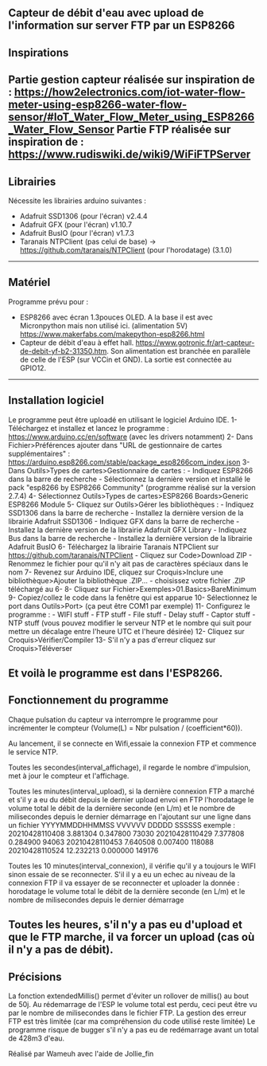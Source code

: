 Capteur de débit d'eau avec upload de l'information sur server FTP par un ESP8266
----------------------------------------------------------------------------------


Inspirations
------------
Partie gestion capteur réalisée sur inspiration de :
https://how2electronics.com/iot-water-flow-meter-using-esp8266-water-flow-sensor/#IoT_Water_Flow_Meter_using_ESP8266_Water_Flow_Sensor
Partie FTP réalisée sur inspiration de :
https://www.rudiswiki.de/wiki9/WiFiFTPServer
----------------------------------------------------------------------------------


Librairies
----------
Nécessite les librairies arduino suivantes :
- Adafruit SSD1306 (pour l'écran) v2.4.4
- Adafruit GFX (pour l'écran) v1.10.7
- Adafruit BusIO (pour l'écran) v1.7.3
- Taranais NTPClient (pas celui de base) -> https://github.com/taranais/NTPClient (pour l'horodatage) (3.1.0)
----------------------------------------------------------------------------------


Matériel
--------
Programme prévu pour :
- ESP8266 avec écran 1.3pouces OLED. A la base il est avec Micronpython mais non utilisé ici. (alimentation 5V)
	https://www.makerfabs.com/makepython-esp8266.html
- Capteur de débit d'eau à effet hall.
	https://www.gotronic.fr/art-capteur-de-debit-yf-b2-31350.htm.
	Son alimentation est branchée en parallèle de celle de l'ESP (sur VCCin et GND). La sortie est connectée au GPIO12.
------------------------------------------------------------------------------------


Installation logiciel
----------------
Le programme peut être uploadé en utilisant le logiciel Arduino IDE.
1- Téléchargez et installez et lancez le programme : https://www.arduino.cc/en/software (avec les drivers notamment)
2- Dans Fichier>Préférences ajouter dans "URL de gestionnaire de cartes supplémentaires" :
	https://arduino.esp8266.com/stable/package_esp8266com_index.json
3- Dans Outils>Types de cartes>Gestionnaire de cartes :
	- Indiquez ESP8266 dans la barre de recherche
	- Sélectionnez la dernière version et installé le pack "esp8266 by ESP8266 Community" (programme réalisé sur la version 2.7.4)
4- Sélectionnez Outils>Types de cartes>ESP8266 Boards>Generic ESP8266 Module
5- Cliquez sur Outils>Gérer les bibliothèques :
	- Indiquez SSD1306 dans la barre de recherche
	- Installez la dernière version de la librairie Adafruit SSD1306
	- Indiquez GFX dans la barre de recherche
	- Installez la dernière version de la librairie Adafruit GFX Library
	- Indiquez Bus dans la barre de recherche
	- Installez la dernière version de la librairie Adafruit BusIO
6- Téléchargez la librairie Taranais NTPClient sur https://github.com/taranais/NTPClient
	- Cliquez sur Code>Download ZIP
	- Renommez le fichier pour qu'il n'y ait pas de caractères spéciaux dans le nom
7- Revenez sur Arduino IDE, cliquez sur Croquis>Inclure une bibliothèque>Ajouter la bibliothèque .ZIP...
	- choisissez votre fichier .ZIP téléchargé au 6-
8- Cliquez sur Fichier>Exemples>01.Basics>BareMinimum
9- Copiez/collez le code dans la fenêtre qui est apparue
10- Sélectionnez le port dans Outils>Port> (ça peut être COM1 par exemple)
11- Configurez le programme :
	- WIFI stuff
	- FTP stuff
	- File stuff
	- Delay stuff
	- Captor stuff
	- NTP stuff (vous pouvez modifier le serveur NTP et le nombre qui suit pour mettre un décalage entre l'heure UTC et l'heure désirée)
12- Cliquez sur Croquis>Vérifier/Compiler
13- S'il n'y a pas d'erreur cliquez sur Croquis>Téléverser

Et voilà le programme est dans l'ESP8266.
------------------------------------------------------------------------------------


Fonctionnement du programme
---------------------------
Chaque pulsation du capteur va interrompre le programme pour incrémenter le compteur (Volume(L) = Nbr pulsation / (coefficient*60)).

Au lancement, il se connecte en Wifi,essaie la connexion FTP et commence le service NTP.

Toutes les secondes(interval_affichage), il regarde le nombre d'impulsion, met à jour le compteur et l'affichage.

Toutes les minutes(interval_upload), si la dernière connexion FTP a marché et s'il y a eu du débit depuis le dernier upload envoi
en FTP l'horodatage le volume total le débit de la dernière seconde (en L/m) et le nombre de milisecondes depuis le dernier démarrage
en l'ajoutant sur une ligne dans un fichier YYYYMMDDHHMMSS VVVVVV DDDDD SSSSSS
exemple : 
20210428110408 3.881304 0.347800 73030
20210428110429 7.377808 0.284900 94063
20210428110453 7.640508 0.007400 118088
20210428110524 12.232213 0.000000 149176

Toutes les 10 minutes(interval_connexion), il vérifie qu'il y a toujours le WIFI sinon essaie de se reconnecter. S'il il y a eu un echec au niveau
de la connexion FTP il va essayer de se reconnecter et uploader la donnée : horodatage le volume total le débit de la dernière seconde (en L/m)
et le nombre de milisecondes depuis le dernier démarrage

Toutes les heures, s'il n'y a pas eu d'upload et que le FTP marche, il va forcer un upload (cas où il n'y a pas de débit).
------------------------------------------------------------------------------------


Précisions
----------
La fonction extendedMillis() permet d'éviter un rollover de millis() au bout de 50j.
Au rédemarrage de l'ESP le volume total est perdu, ceci peut être vu par le nombre de milisecondes dans le fichier FTP.
La gestion des erreur FTP est très limitée (car ma compréhension du code utilisé reste limitée)
Le programme risque de bugger s'il n'y a pas eu de redémarrage avant un total de 428m3 d'eau.


Réalisé par Wameuh avec l'aide de Jollie_fin


